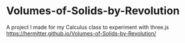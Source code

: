 # Volumes-of-Solids-by-Revolution
A project I made for my Calculus class to experiment with three.js
https://hermitter.github.io/Volumes-of-Solids-by-Revolution/
